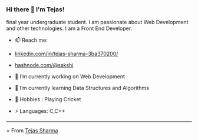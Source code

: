 ### Hi there 👋 I'm Tejas!
final year undergraduate student. I am passionate about Web Development and other technologies. I am a Front End Developer.

- 📫 Reach me: 
- [linkedin.com/in/tejas-sharma-3ba370200/](https://www.linkedin.com/in/tejas-sharma-3ba370200/)
- [hashnode.com/@sakshi](https://sakshi.hashnode.dev/)


- 🔭 I’m currently working on Web Development
- 🌱 I’m currently learning Data Structures and Algorithms
- 💬 Hobbies : Playing Cricket
-  ⚡ Languages: C,C++


---

⭐️ From [Tejas Sharma](https://github.com/tejas09012002)
